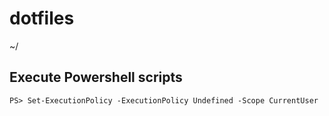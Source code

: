 # dotfiles
~/

## Execute Powershell scripts
```
PS> Set-ExecutionPolicy -ExecutionPolicy Undefined -Scope CurrentUser
```
